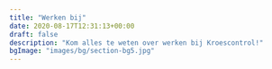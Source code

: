 ```yaml
---
title: "Werken bij"
date: 2020-08-17T12:31:13+00:00
draft: false
description: "Kom alles te weten over werken bij Kroescontrol!"
bgImage: "images/bg/section-bg5.jpg"
---
```


